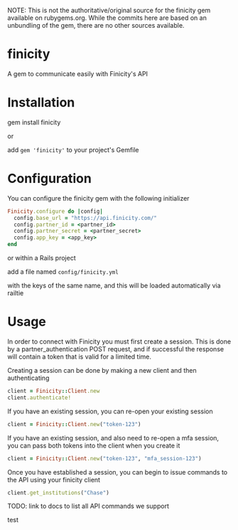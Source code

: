 NOTE: This is not the authoritative/original source for the finicity gem available on rubygems.org.
While the commits here are based on an unbundling of the gem, there are no other sources available.

finicity
========

A gem to communicate easily with Finicity's API

Installation
============

gem install finicity

or

add ```gem 'finicity'``` to your project's Gemfile

Configuration
=============

You can configure the finicity gem with the following initializer

```Ruby
Finicity.configure do |config|
  config.base_url = "https://api.finicity.com/"
  config.partner_id = <partner_id>
  config.partner_secret = <partner_secret>
  config.app_key = <app_key>
end
```

or within a Rails project

add a file named ```config/finicity.yml```

with the keys of the same name, and this will be loaded automatically via railtie

Usage
=====

In order to connect with Finicity you must first create a session. This is
done by a partner_authentication POST request, and if successful the response
will contain a token that is valid for a limited time.

Creating a session can be done by making a new client and then authenticating

```Ruby
client = Finicity::Client.new
client.authenticate!
```

If you have an existing session, you can re-open your existing session

```Ruby
client = Finicity::Client.new("token-123")
```

If you have an existing session, and also need to re-open a mfa session,
you can pass both tokens into the client when you create it

```Ruby
client = Finicity::Client.new("token-123", "mfa_session-123")
```

Once you have established a session, you can begin to issue commands to the API
using your finicity client

```Ruby
client.get_institutions("Chase")
```

TODO: link to docs to list all API commands we support

test
